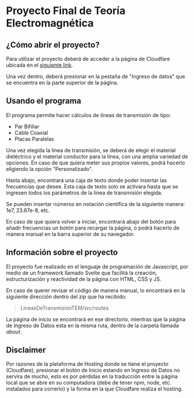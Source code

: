 # Proyecto Final de Teoría Electromagnética

## ¿Cómo abrir el proyecto?
Para utilizar el proyecto deberá de acceder a la página de Cloudfare ubicada en el [siguiente link](https://fcee0618.lineasdetransmisiontem.pages.dev).

Una vez dentro, deberá presionar en la pestaña de "Ingreso de datos" que se encuentra en la parte superior de la página.

## Usando el programa
El programa permite hacer cálculos de líneas de transmisión de tipo:
- Par Bifiliar
- Cable Coaxial 
- Placas Paralelas

Una vez elegida la línea de transmisión, se deberá de elegir el material dieléctrico y el material conductor para la línea, con una amplia variedad de opciones. En caso de que quiera meter sus propios valores, podrá hacerlo eligiendo la opción "Personalizado".

Hasta abajo, encontrará una caja de texto donde poder insertar las frecuencias que desee. Esta caja de texto solo se activara hasta que se ingresen todos los parámetros de la línea de transmisión elegida.

Se pueden insertar números en notación científica de la siguiente manera: 1e7, 23.67e-8, etc.

En caso de que quiera volver a iniciar, encontrará abajo del botón para añadir frecuencias un botón para recargar la página, o podrá hacerlo de manera manual en la barra superior de su navegador.

## Información sobre el proyecto
El proyecto fue realizado en el lenguaje de programación de Javascript, por medio de un framework llamado Svelte que facilitá la creación, estructurización y reactividad de la página con HTML, CSS y JS.

En caso de querer revisar el código de manera manual, lo encontrará en la siguiente dirección dentro del zip que ha recibido:

> LineasDeTransmisionTEM/src/routes

La página de inicio se encontrará en ese directorio, mientras que la página de Ingreso de Datos esta en la misma ruta, dentro de la carpeta llamada *about*.

## Disclaimer
Por razones de la plataforma de Hosting donde se tiene el proyecto (Cloudfare), presionar el botón de Inicio estando en Ingreso de Datos no servira de mucho, esto es por pérdidas en la traducción entre la página local que se abre en su computadora (debe de tener npm, node, etc. instalados para correrlo) y la forma en la que Cloudfare realiza el hosting.
